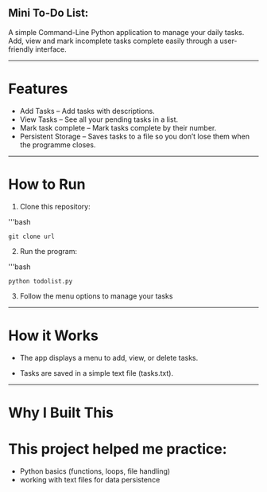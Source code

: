 ## Mini To-Do List:
A simple Command-Line Python application to manage your daily tasks. Add, view and mark incomplete tasks complete easily through a user-friendly interface.

---

# Features
- Add Tasks – Add tasks with descriptions.
- View Tasks – See all your pending tasks in a list.
- Mark task complete – Mark tasks complete by their number.
- Persistent Storage – Saves tasks to a file so you don’t lose them when the programme closes.

---

# How to Run
1. Clone this repository:

'''bash

    git clone url

2. Run the program:

'''bash

    python todolist.py

3. Follow the menu options to manage your tasks

---

# How it Works

- The app displays a menu to add, view, or delete tasks.

- Tasks are saved in a simple text file (tasks.txt).

---

# Why I Built This
# This project helped me practice:
- Python basics (functions, loops, file handling)
- working with text files for data persistence



